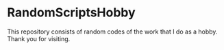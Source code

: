 # RandomScriptsHobby

This repository consists of random codes of the work that I do as a hobby. 
Thank you for visiting. 
